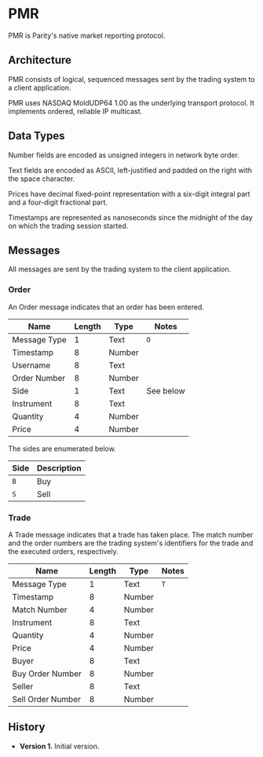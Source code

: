 PMR
===

PMR is Parity's native market reporting protocol.


Architecture
------------

PMR consists of logical, sequenced messages sent by the trading system to
a client application.

PMR uses NASDAQ MoldUDP64 1.00 as the underlying transport protocol. It
implements ordered, reliable IP multicast.


Data Types
----------

Number fields are encoded as unsigned integers in network byte order.

Text fields are encoded as ASCII, left-justified and padded on the right with
the space character.

Prices have decimal fixed-point representation with a six-digit integral part
and a four-digit fractional part.

Timestamps are represented as nanoseconds since the midnight of the day on
which the trading session started.


Messages
--------

All messages are sent by the trading system to the client application.


### Order

An Order message indicates that an order has been entered.

Name         | Length | Type   | Notes
-------------|--------|--------|----------
Message Type |      1 | Text   | `O`
Timestamp    |      8 | Number |
Username     |      8 | Text   |
Order Number |      8 | Number |
Side         |      1 | Text   | See below
Instrument   |      8 | Text   |
Quantity     |      4 | Number |
Price        |      4 | Number |

The sides are enumerated below.

Side | Description
-----|------------
`B`  | Buy
`S`  | Sell


### Trade

A Trade message indicates that a trade has taken place. The match number and
the order numbers are the trading system's identifiers for the trade and the
executed orders, respectively.

Name              | Length | Type   | Notes
------------------|--------|--------|------
Message Type      |      1 | Text   | `T`
Timestamp         |      8 | Number |
Match Number      |      4 | Number |
Instrument        |      8 | Text   |
Quantity          |      4 | Number |
Price             |      4 | Number |
Buyer             |      8 | Text   |
Buy Order Number  |      8 | Number |
Seller            |      8 | Text   |
Sell Order Number |      8 | Number |


History
-------

- **Version 1.** Initial version.
